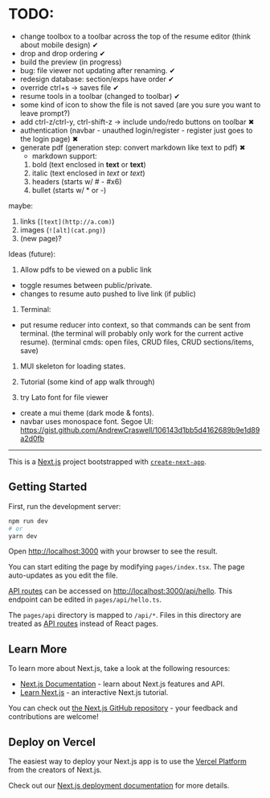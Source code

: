 # TODO:
- change toolbox to a toolbar across the top of the resume editor (think about mobile design) ✔
- drop and drop ordering ✔
- build the preview (in progress)
- bug: file viewer not updating after renaming. ✔
- redesign database: section/exps have order ✔
- override ctrl+s -> saves file ✔
- resume tools in a toolbar (changed to toolbar) ✔
- some kind of icon to show the file is not saved (are you sure you want to leave prompt?)
- add ctrl-z/ctrl-y, ctrl-shift-z -> include undo/redo buttons on toolbar ✖
- authentication (navbar - unauthed login/register - register just goes to the login page) ✖
- generate pdf (generation step: convert markdown like text to pdf) ✖
    - markdown support: 
    1) bold (text enclosed in __text__ or **text**)
    1) italic (text enclosed in _text_ or *text*)
    1) headers (starts w/ # - #x6)
    1) bullet (starts w/ * or -)

maybe:
1) links (`[text](http://a.com)`)
1) images (`![alt](cat.png)`)
1) (new page)?

Ideas (future):
1) Allow pdfs to be viewed on a public link
- toggle resumes between public/private.
- changes to resume auto pushed to live link (if public)

1) Terminal:
- put resume reducer into context, so that commands can be sent from terminal.
(the terminal will probably only work for the current active resume).
(terminal cmds: open files, CRUD files, CRUD sections/items, save)

1)  MUI skeleton for loading states.

1) Tutorial (some kind of app walk through)

1)  try Lato font for file viewer
- create a mui theme (dark mode & fonts).
- navbar uses monospace font.
Segoe UI: https://gist.github.com/AndrewCraswell/106143d1bb5d4162689b9e1d89a2d0fb

-----------------------------------------------

This is a [Next.js](https://nextjs.org/) project bootstrapped with [`create-next-app`](https://github.com/vercel/next.js/tree/canary/packages/create-next-app).

## Getting Started

First, run the development server:

```bash
npm run dev
# or
yarn dev
```

Open [http://localhost:3000](http://localhost:3000) with your browser to see the result.

You can start editing the page by modifying `pages/index.tsx`. The page auto-updates as you edit the file.

[API routes](https://nextjs.org/docs/api-routes/introduction) can be accessed on [http://localhost:3000/api/hello](http://localhost:3000/api/hello). This endpoint can be edited in `pages/api/hello.ts`.

The `pages/api` directory is mapped to `/api/*`. Files in this directory are treated as [API routes](https://nextjs.org/docs/api-routes/introduction) instead of React pages.

## Learn More

To learn more about Next.js, take a look at the following resources:

- [Next.js Documentation](https://nextjs.org/docs) - learn about Next.js features and API.
- [Learn Next.js](https://nextjs.org/learn) - an interactive Next.js tutorial.

You can check out [the Next.js GitHub repository](https://github.com/vercel/next.js/) - your feedback and contributions are welcome!

## Deploy on Vercel

The easiest way to deploy your Next.js app is to use the [Vercel Platform](https://vercel.com/new?utm_medium=default-template&filter=next.js&utm_source=create-next-app&utm_campaign=create-next-app-readme) from the creators of Next.js.

Check out our [Next.js deployment documentation](https://nextjs.org/docs/deployment) for more details.